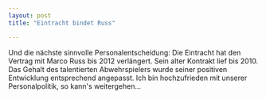 ```yaml
---
layout: post
title: "Eintracht bindet Russ"

---
```


Und die nächste sinnvolle Personalentscheidung: Die Eintracht hat den Vertrag mit Marco Russ bis 2012 verlängert. Sein alter Kontrakt lief bis 2010. Das Gehalt des talentierten Abwehrspielers wurde seiner positiven Entwicklung entsprechend angepasst. Ich bin hochzufrieden mit unserer Personalpolitik, so kann's weitergehen...


